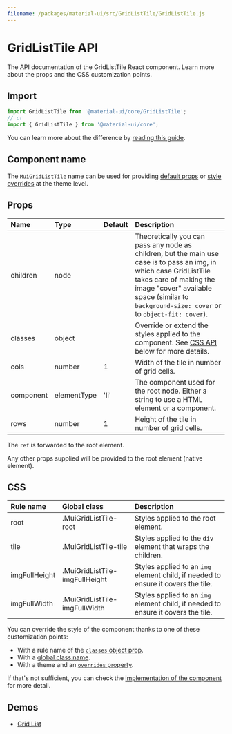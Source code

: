 ```yaml
---
filename: /packages/material-ui/src/GridListTile/GridListTile.js
---
```


<!--- This documentation is automatically generated, do not try to edit it. -->

# GridListTile API

<p class="description">The API documentation of the GridListTile React component. Learn more about the props and the CSS customization points.</p>

## Import

```js
import GridListTile from '@material-ui/core/GridListTile';
// or
import { GridListTile } from '@material-ui/core';
```

You can learn more about the difference by [reading this guide](/guides/minimizing-bundle-size/).



## Component name

The `MuiGridListTile` name can be used for providing [default props](/customization/globals/#default-props) or [style overrides](/customization/globals/#css) at the theme level.

## Props

| Name | Type | Default | Description |
|:-----|:-----|:--------|:------------|
| <span class="prop-name">children</span> | <span class="prop-type">node</span> |  | Theoretically you can pass any node as children, but the main use case is to pass an img, in which case GridListTile takes care of making the image "cover" available space (similar to `background-size: cover` or to `object-fit: cover`). |
| <span class="prop-name">classes</span> | <span class="prop-type">object</span> |  | Override or extend the styles applied to the component. See [CSS API](#css) below for more details. |
| <span class="prop-name">cols</span> | <span class="prop-type">number</span> | <span class="prop-default">1</span> | Width of the tile in number of grid cells. |
| <span class="prop-name">component</span> | <span class="prop-type">elementType</span> | <span class="prop-default">'li'</span> | The component used for the root node. Either a string to use a HTML element or a component. |
| <span class="prop-name">rows</span> | <span class="prop-type">number</span> | <span class="prop-default">1</span> | Height of the tile in number of grid cells. |

The `ref` is forwarded to the root element.

Any other props supplied will be provided to the root element (native element).

## CSS

| Rule name | Global class | Description |
|:-----|:-------------|:------------|
| <span class="prop-name">root</span> | <span class="prop-name">.MuiGridListTile-root</span> | Styles applied to the root element.
| <span class="prop-name">tile</span> | <span class="prop-name">.MuiGridListTile-tile</span> | Styles applied to the `div` element that wraps the children.
| <span class="prop-name">imgFullHeight</span> | <span class="prop-name">.MuiGridListTile-imgFullHeight</span> | Styles applied to an `img` element child, if needed to ensure it covers the tile.
| <span class="prop-name">imgFullWidth</span> | <span class="prop-name">.MuiGridListTile-imgFullWidth</span> | Styles applied to an `img` element child, if needed to ensure it covers the tile.

You can override the style of the component thanks to one of these customization points:

- With a rule name of the [`classes` object prop](/customization/components/#overriding-styles-with-classes).
- With a [global class name](/customization/components/#overriding-styles-with-global-class-names).
- With a theme and an [`overrides` property](/customization/globals/#css).

If that's not sufficient, you can check the [implementation of the component](https://github.com/quizlet/material-ui/blob/master/packages/material-ui/src/GridListTile/GridListTile.js) for more detail.

## Demos

- [Grid List](/components/grid-list/)

